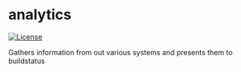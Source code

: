 # analytics

[![License](https://img.shields.io/badge/License-LGPL--3.0-blue.svg?style=for-the-badge)](https://github.com/dhtech/analytics/blob/master/LICENSE)

Gathers information from out various systems and presents them to buildstatus
